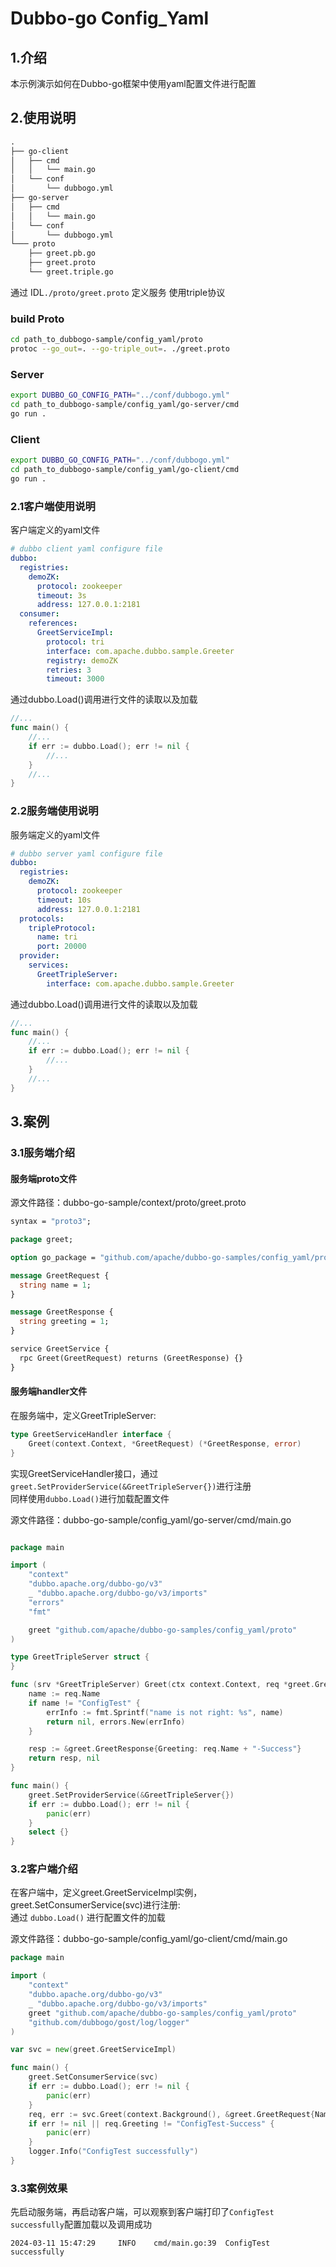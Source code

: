 # Dubbo-go Config_Yaml

## 1.介绍

本示例演示如何在Dubbo-go框架中使用yaml配置文件进行配置

## 2.使用说明
```txt
.
├── go-client
│   ├── cmd
│   │   └── main.go
│   └── conf
│       └── dubbogo.yml
├── go-server
│   ├── cmd
│   │   └── main.go
│   └── conf
│       └── dubbogo.yml
└─── proto
    ├── greet.pb.go
    ├── greet.proto
    └── greet.triple.go

```
通过 IDL`./proto/greet.proto` 定义服务 使用triple协议


### build Proto
```bash
cd path_to_dubbogo-sample/config_yaml/proto
protoc --go_out=. --go-triple_out=. ./greet.proto
```
### Server
```bash
export DUBBO_GO_CONFIG_PATH="../conf/dubbogo.yml"
cd path_to_dubbogo-sample/config_yaml/go-server/cmd
go run .
```
### Client
```bash
export DUBBO_GO_CONFIG_PATH="../conf/dubbogo.yml"
cd path_to_dubbogo-sample/config_yaml/go-client/cmd
go run .
```

### 2.1客户端使用说明

客户端定义的yaml文件
```yaml
# dubbo client yaml configure file
dubbo:
  registries:
    demoZK:
      protocol: zookeeper
      timeout: 3s
      address: 127.0.0.1:2181
  consumer:
    references:
      GreetServiceImpl:
        protocol: tri
        interface: com.apache.dubbo.sample.Greeter
        registry: demoZK
        retries: 3
        timeout: 3000
```
通过dubbo.Load()调用进行文件的读取以及加载
```go
//...
func main() {
	//...
	if err := dubbo.Load(); err != nil {
		//...
	}
	//...
}
```

### 2.2服务端使用说明

服务端定义的yaml文件
```yaml
# dubbo server yaml configure file
dubbo:
  registries:
    demoZK:
      protocol: zookeeper
      timeout: 10s
      address: 127.0.0.1:2181
  protocols:
    tripleProtocol:
      name: tri
      port: 20000
  provider:
    services:
      GreetTripleServer:
        interface: com.apache.dubbo.sample.Greeter
```
通过dubbo.Load()调用进行文件的读取以及加载
```go
//...
func main() {
	//...
	if err := dubbo.Load(); err != nil {
		//...
	}
	//...
}

```
## 3.案例

### 3.1服务端介绍

#### 服务端proto文件

源文件路径：dubbo-go-sample/context/proto/greet.proto

```protobuf
syntax = "proto3";

package greet;

option go_package = "github.com/apache/dubbo-go-samples/config_yaml/proto;greet";

message GreetRequest {
  string name = 1;
}

message GreetResponse {
  string greeting = 1;
}

service GreetService {
  rpc Greet(GreetRequest) returns (GreetResponse) {}
}
```

#### 服务端handler文件

在服务端中，定义GreetTripleServer:
```go
type GreetServiceHandler interface {
    Greet(context.Context, *GreetRequest) (*GreetResponse, error)
}
```
实现GreetServiceHandler接口，通过`greet.SetProviderService(&GreetTripleServer{})`进行注册  
同样使用`dubbo.Load()`进行加载配置文件


源文件路径：dubbo-go-sample/config_yaml/go-server/cmd/main.go

```go

package main

import (
	"context"
	"dubbo.apache.org/dubbo-go/v3"
	_ "dubbo.apache.org/dubbo-go/v3/imports"
	"errors"
	"fmt"

	greet "github.com/apache/dubbo-go-samples/config_yaml/proto"
)

type GreetTripleServer struct {
}

func (srv *GreetTripleServer) Greet(ctx context.Context, req *greet.GreetRequest) (*greet.GreetResponse, error) {
	name := req.Name
	if name != "ConfigTest" {
		errInfo := fmt.Sprintf("name is not right: %s", name)
		return nil, errors.New(errInfo)
	}

	resp := &greet.GreetResponse{Greeting: req.Name + "-Success"}
	return resp, nil
}

func main() {
	greet.SetProviderService(&GreetTripleServer{})
	if err := dubbo.Load(); err != nil {
		panic(err)
	}
	select {}
}
```

### 3.2客户端介绍

在客户端中，定义greet.GreetServiceImpl实例，greet.SetConsumerService(svc)进行注册:  
通过 `dubbo.Load()` 进行配置文件的加载

源文件路径：dubbo-go-sample/config_yaml/go-client/cmd/main.go

```go
package main

import (
	"context"
	"dubbo.apache.org/dubbo-go/v3"
	_ "dubbo.apache.org/dubbo-go/v3/imports"
	greet "github.com/apache/dubbo-go-samples/config_yaml/proto"
	"github.com/dubbogo/gost/log/logger"
)

var svc = new(greet.GreetServiceImpl)

func main() {
	greet.SetConsumerService(svc)
	if err := dubbo.Load(); err != nil {
		panic(err)
	}
	req, err := svc.Greet(context.Background(), &greet.GreetRequest{Name: "ConfigTest"})
	if err != nil || req.Greeting != "ConfigTest-Success" {
		panic(err)
	}
	logger.Info("ConfigTest successfully")
}

```

### 3.3案例效果

先启动服务端，再启动客户端，可以观察到客户端打印了`ConfigTest successfully`配置加载以及调用成功

```
2024-03-11 15:47:29     INFO    cmd/main.go:39  ConfigTest successfully

```

 